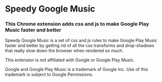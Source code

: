 # Speedy Google Music
### This Chrome extension adds css and js to make Google Play Music faster and better

Speedy Google Music is a set of css and js rules to make Google Play Music faster and better by getting rid of all the css transforms and drop-shadows that really slow down the browser when rendered so much.

This extension is not affiliated with Google or Google Play Music.

Google and Google Play Music is a trademark of Google Inc. Use of this trademark is subject to Google Permissions.